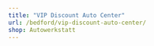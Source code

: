 ```yaml
---
title: "VIP Discount Auto Center"
url: /bedford/vip-discount-auto-center/
shop: Autowerkstatt
---
```

